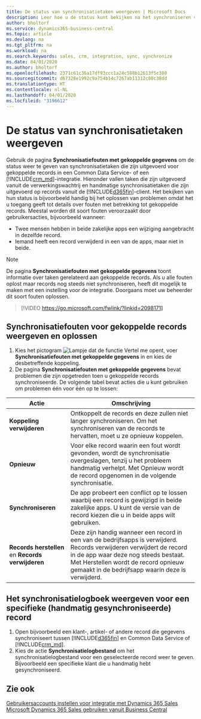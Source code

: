 ```yaml
---
title: De status van synchronisatietaken weergeven | Microsoft Docs
description: Leer hoe u de status kunt bekijken na het synchroniseren van gekoppelde records.
author: bholtorf
ms.service: dynamics365-business-central
ms.topic: article
ms.devlang: na
ms.tgt_pltfrm: na
ms.workload: na
ms.search.keywords: sales, crm, integration, sync, synchronize
ms.date: 04/01/2020
ms.author: bholtorf
ms.openlocfilehash: 2371c61c36a17df93ccc1a24c588b12613f5c380
ms.sourcegitcommit: d67328e1992c9a754b14c7267ab11312c80c38dd
ms.translationtype: HT
ms.contentlocale: nl-NL
ms.lasthandoff: 04/01/2020
ms.locfileid: "3196612"
---
```

# <a name="view-the-status-of-synchronization-jobs"></a>De status van synchronisatietaken weergeven
Gebruik de pagina **Synchronisatiefouten met gekoppelde gegevens** om de status weer te geven van synchronisatietaken die zijn uitgevoerd voor gekoppelde records in een Common Data Service- of een [!INCLUDE[crm_md](includes/crm_md.md)]-integratie. Hieronder vallen taken die zijn uitgevoerd vanuit de verwerkingswachtrij en handmatige synchronisatietaken die zijn uitgevoerd op records vanuit de [!INCLUDE[d365fin](includes/d365fin_md.md)]-client. Het bekijken van hun status is bijvoorbeeld handig bij het oplossen van problemen omdat het u toegang geeft tot details over fouten met betrekking tot gekoppelde records. Meestal worden dit soort fouten veroorzaakt door gebruikersacties, bijvoorbeeld wanneer:  

* Twee mensen hebben in beide zakelijke apps een wijziging aangebracht in dezelfde record.
* Iemand heeft een record verwijderd in een van de apps, maar niet in beide.

> [!Note]
> De pagina **Synchronisatiefouten met gekoppelde gegevens** toont informatie over taken gerelateerd aan gekoppelde records. Als u alle fouten oplost maar records nog steeds niet synchroniseren, heeft dit mogelijk te maken met een instelling voor de integratie. Doorgaans moet uw beheerder dit soort fouten oplossen.   

> [!VIDEO https://go.microsoft.com/fwlink/?linkid=2098171]

## <a name="to-view-and-resolve-synchronization-errors-for-coupled-records"></a>Synchronisatiefouten voor gekoppelde records weergeven en oplossen
1. Kies het pictogram ![Lampje dat de functie Vertel me opent](media/ui-search/search_small.png "Vertel me wat u wilt doen"), voer **Synchronisatiefouten met gekoppelde gegevens** in en kies de desbetreffende koppeling.
2. De pagina **Synchronisatiefouten met gekoppelde gegevens** bevat problemen die zijn opgetreden toen u gekoppelde records synchroniseerde. De volgende tabel bevat acties die u kunt gebruiken om problemen één voor één op te lossen:

|Actie|Omschrijving|
|----|----|
|**Koppeling verwijderen**|Ontkoppelt de records en deze zullen niet langer synchroniseren. Om het synchroniseren van de records te hervatten, moet u ze opnieuw koppelen.|
|**Opnieuw**|Voor elke record waarin een fout wordt gevonden, wordt de synchronisatie overgeslagen, tenzij u het probleem handmatig verhelpt. Met Opnieuw wordt de record opgenomen in de volgende synchronisatie.|
|**Synchroniseren**|De app probeert een conflict op te lossen waarbij een record is gewijzigd in beide zakelijke apps. U kunt de versie van de record kiezen die u in beide apps wilt gebruiken.|
|**Records herstellen** en **Records verwijderen**|Deze zijn handig wanneer een record in een van de bedrijfsapps is verwijderd. Records verwijderen verwijdert de record in de app waar deze nog steeds bestaat. Met Herstellen wordt de record opnieuw gemaakt in de bedrijfsapp waarin deze is verwijderd.|

## <a name="to-view-the-synchronization-log-for-a-specific-manually-synchronized-record"></a>Het synchronisatielogboek weergeven voor een specifieke (handmatig gesynchroniseerde) record
1. Open bijvoorbeeld een klant-, artikel- of andere record die gegevens synchroniseert tussen [!INCLUDE[d365fin](includes/d365fin_md.md)] en Common Data Service of [!INCLUDE[crm_md](includes/crm_md.md)].
2. Kies de actie **Synchronisatielogbestand** om het synchronisatielogbestand voor een geselecteerde record weer te geven. Bijvoorbeeld een specifieke klant die u handmatig hebt gesynchroniseerd.

## <a name="see-also"></a>Zie ook  
[Gebruikersaccounts instellen voor integratie met Dynamics 365 Sales](admin-setting-up-integration-with-dynamics-sales.md)  
[Microsoft Dynamics 365 Sales gebruiken vanuit Business Central](marketing-integrate-dynamicscrm.md)

